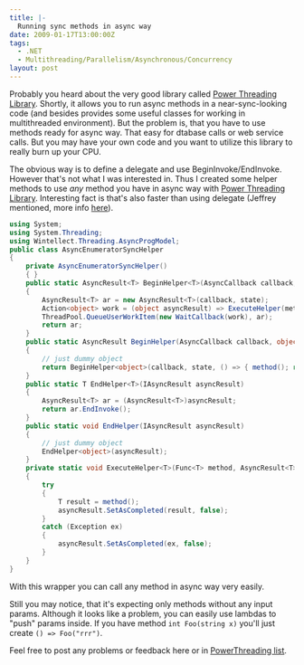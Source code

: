 ```yaml
---
title: |-
  Running sync methods in async way
date: 2009-01-17T13:00:00Z
tags:
  - .NET
  - Multithreading/Parallelism/Asynchronous/Concurrency
layout: post
---
```

Probably you heard about the very good library called [Power Threading Library][1]. Shortly, it allows you to run async methods in a near-sync-looking code (and besides provides some useful classes for working in multithreaded environment). But the problem is, that you have to use methods ready for async way. That easy for dtabase calls or web service calls. But you may have your own code and you want to utilize this library to really burn up your CPU.

The obvious way is to define a delegate and use BeginInvoke/EndInvoke. However that's not what I was interested in. Thus I created some helper methods to use _any_ method you have in async way with [Power Threading Library][2]. Interesting fact is that's also faster than using delegate (Jeffrey mentioned, more info [here][3]).

```csharp
using System;
using System.Threading;
using Wintellect.Threading.AsyncProgModel;
public class AsyncEnumeratorSyncHelper
{
    private AsyncEnumeratorSyncHelper()
    { }
    public static AsyncResult<T> BeginHelper<T>(AsyncCallback callback, object state, Func<T> method)
    {
        AsyncResult<T> ar = new AsyncResult<T>(callback, state);
        Action<object> work = (object asyncResult) => ExecuteHelper(method, (AsyncResult<T>)asyncResult);
        ThreadPool.QueueUserWorkItem(new WaitCallback(work), ar);
        return ar;
    }
    public static AsyncResult BeginHelper(AsyncCallback callback, object state, Action method)
    {
        // just dummy object
        return BeginHelper<object>(callback, state, () => { method(); return null; });
    }
    public static T EndHelper<T>(IAsyncResult asyncResult)
    {
        AsyncResult<T> ar = (AsyncResult<T>)asyncResult;
        return ar.EndInvoke();
    }
    public static void EndHelper(IAsyncResult asyncResult)
    {
        // just dummy object
        EndHelper<object>(asyncResult);
    }
    private static void ExecuteHelper<T>(Func<T> method, AsyncResult<T> asyncResult)
    {
        try
        {
            T result = method();
            asyncResult.SetAsCompleted(result, false);
        }
        catch (Exception ex)
        {
            asyncResult.SetAsCompleted(ex, false);
        }
    }
}
```

With this wrapper you can call any method in async way very easily.

Still you may notice, that it's expecting only methods without any input params. Although it looks like a problem, you can easily use lambdas to "push" params inside. If you have method `int Foo(string x)` you'll just create `() => Foo("rrr")`.

Feel free to post any problems or feedback here or in [PowerThreading list][4].

[1]: http://www.wintellect.com/PowerThreading.aspx
[2]: http://www.wintellect.com/PowerThreading.aspx
[3]: http://blogs.msdn.com/cbrumme/archive/2003/07/14/51495.aspx
[4]: http://tech.groups.yahoo.com/group/PowerThreading/